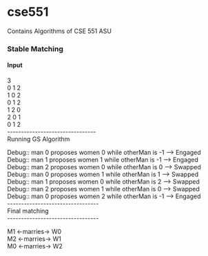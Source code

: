 # cse551
Contains Algorithms of CSE 551 ASU

### Stable Matching
#### Input

3  <br /> 
0 1 2  <br /> 
1 0 2  <br /> 
0 1 2 <br /> 
1 2 0 <br /> 
2 0 1 <br /> 
0 1 2 <br /> 
-------------------------------- <br /> 
Running GS Algorithm <br /> 

Debug:: man 0 proposes women 0 while otherMan is -1 --> Engaged <br /> 
Debug:: man 1 proposes women 1 while otherMan is -1 --> Engaged <br /> 
Debug:: man 2 proposes women 0 while otherMan is 0 --> Swapped <br /> 
Debug:: man 0 proposes women 1 while otherMan is 1 --> Swapped <br /> 
Debug:: man 1 proposes women 0 while otherMan is 2 --> Swapped <br /> 
Debug:: man 2 proposes women 1 while otherMan is 0 --> Swapped <br /> 
Debug:: man 0 proposes women 2 while otherMan is -1 --> Engaged <br /> 
--------------------------------- <br /> 
Final matching <br /> 
--------------------------------- <br /> 

M1 <-marries-> W0 <br /> 
M2 <-marries-> W1 <br /> 
M0 <-marries-> W2 <br /> 
